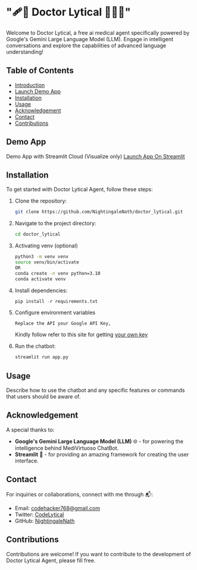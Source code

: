 # "🩹💊 Doctor Lytical 👨🏼‍⚕️"

Welcome to Doctor Lytical, a free ai medical agent specifically powered by Google's Gemini Large Language Model (LLM). Engage in intelligent conversations and explore the capabilities of advanced language understanding!

## Table of Contents

- [Introduction](#🩹💊-doctor-lytical-gemini-llm)
- [Launch Demo App](#demo-app)
- [Installation](#installation)
- [Usage](#usage)
- [Acknowledgement](#acknowledgement)
- [Contact](#contact)
- [Contributions](#contributions)

## Demo App

Demo App with Streamlit Cloud (Visualize only)
[Launch App On Streamlit](https://doctor-lytical.streamlit.app/)

## Installation

To get started with Doctor Lytical Agent, follow these steps:

1. Clone the repository:

    ```bash
    git clone https://github.com/NightingaleNath/doctor_lytical.git
    ```

2. Navigate to the project directory:

    ```bash
    cd doctor_lytical
    ```

3. Activating venv (optional) 

    ```bash
    python3 -m venv venv 
   source venv/bin/activate
   OR
    conda create -n venv python=3.10
    conda activate venv
    ```

4. Install dependencies:

    ```python
    pip install -r requirements.txt
    ```

5. Configure environment variables
    ```
    Replace the API your Google API Key, 
    ```
    Kindly follow refer to this site for getting [your own key](https://ai.google.dev/tutorials/setup)
    <br/>

6. Run the chatbot:

    ```bash
    streamlit run app.py
    ```

## Usage

Describe how to use the chatbot and any specific features or commands that users should be aware of.

## Acknowledgement

A special thanks to:

- **Google's Gemini Large Language Model (LLM)** 🌐 - for powering the intelligence behind MediVirtuoso ChatBot.
- **Streamlit** 🚀 - for providing an amazing framework for creating the user interface.



## Contact

For inquiries or collaborations, connect with me through 📬:

- Email: [codehacker768@gmail.com](mailto:codehacker768@gmail.com)
- Twitter: [CodeLytical](https://youtube.com/@codelytical)
- GitHub: [NightingaleNath](https://github.com/NightingaleNath)

## Contributions

Contributions are welcome! If you want to contribute to the development of Doctor Lytical Agent, please fill free.





